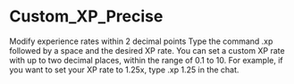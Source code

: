 # Custom_XP_Precise
Modify experience rates within 2 decimal points
Type the command .xp followed by a space and the desired XP rate. You can set a custom XP rate with up to two decimal places, within the range of 0.1 to 10. For example, if you want to set your XP rate to 1.25x, type .xp 1.25 in the chat.
